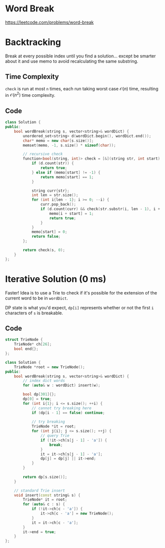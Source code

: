# Word Break

https://leetcode.com/problems/word-break


# Backtracking

Break at every possible index until you find a solution... except be smarter about it and use memo to avoid recalculating the same substring.

## Time Complexity
`check` is run at most `n` times, each run taking worst case $\mathcal{O}(n)$ time, resulting in $\mathcal{O}(n^2)$ time complexity.

## Code
```cpp
class Solution {
public:
    bool wordBreak(string s, vector<string>& wordDict) {
        unordered_set<string> d(wordDict.begin(), wordDict.end());
        char* memo = new char[s.size()];
        memset(memo, -1, s.size() * sizeof(char));

        // recursive check
        function<bool(string, int)> check = [&](string str, int start) {
            if (d.count(str)) {
                return true;
            } else if (memo[start] != -1) {
                return memo[start] == 1;
            }

            string curr{str};
            int len = str.size();
            for (int i{len - 1}; i >= 0; --i) {
                curr.pop_back();
                if (d.count(curr) && check(str.substr(i, len - 1), i + start)) {
                    memo[i + start] = 1;
                    return true;
                }
            }
            memo[start] = 0;
            return false;
        };

        return check(s, 0);
    }
};
```

# Iterative Solution (0 ms)

Faster! Idea is to use a Trie to check if it's possible for the extension of the current word to be in `wordDict`.

DP state is what you'd expect, `dp[i]` represents whether or not the first `i` characters of `s` is breakable.

## Code
```cpp
struct TrieNode {
    TrieNode* ch[26];
    bool end{};
};

class Solution {
    TrieNode *root = new TrieNode();
public:
    bool wordBreak(string s, vector<string>& wordDict) {
        // index dict words
        for (auto& w : wordDict) insert(w);

        bool dp[301]{};
        dp[0] = true;
        for (int i{1}; i <= s.size(); ++i) {
            // cannot try breaking here
            if (dp[i - 1] == false) continue;
            
            // try breaking
            TrieNode *it = root;
            for (int j{i}; j <= s.size(); ++j) {
                // query Trie
                if (!it->ch[s[j - 1] - 'a']) {
                    break;
                }
                it = it->ch[s[j - 1] - 'a'];
                dp[j] = dp[j] || it->end;
            }
        }
        
        return dp[s.size()];
    }

    // standard Trie insert
    void insert(const string& s) {
        TrieNode* it = root;
        for (auto& c : s) {
            if (!it->ch[c - 'a']) {
                it->ch[c - 'a'] = new TrieNode();
            }
            it = it->ch[c - 'a'];
        }
        it->end = true;
    }
};
```